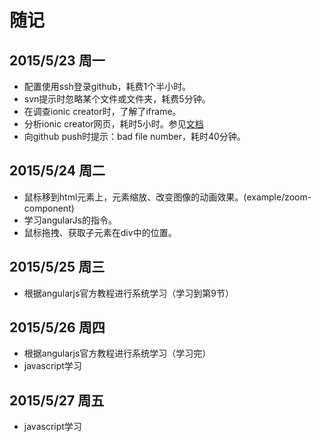 # 随记

## 2015/5/23 周一

- 配置使用ssh登录github，耗费1个半小时。
- svn提示时忽略某个文件或文件夹，耗费5分钟。
- 在调查ionic creator时，了解了iframe。
- 分析ionic creator网页，耗时5小时。参见[文档](../../../FingerWeb/blob/master/Doc/ionic_creator.md)
- 向github push时提示：bad file number，耗时40分钟。

## 2015/5/24 周二
- 鼠标移到html元素上，元素缩放、改变图像的动画效果。(example/zoom-component)
- 学习angularJs的指令。
- 鼠标拖拽、获取子元素在div中的位置。


## 2015/5/25 周三
- 根据angularjs官方教程进行系统学习（学习到第9节）

## 2015/5/26 周四
- 根据angularjs官方教程进行系统学习（学习完）
- javascript学习

## 2015/5/27 周五
- javascript学习
